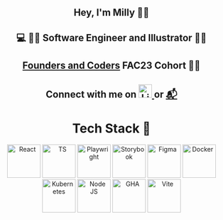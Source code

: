   <div align="center">
## Hey, I'm Milly 👋🏻
## 💻 :woman_technologist: Software Engineer and Illustrator 👩‍🎨 
## [Founders and Coders](https://www.foundersandcoders.com/) FAC23 Cohort :woman_student:
## Connect with me on [ <img width="30" height="30" alt="LinkedIn" src="https://github.com/user-attachments/assets/7964c411-b943-48f3-99eb-c895d1cdb9dc" /> ](https://linkedin.com/in/milly-palmer-144b89115/) or [📬](mailto:palmermilly9@gmail.com)


  # Tech Stack 🤖
  
  <div align="center">
  
  <img width="75" height="75" alt="React" src="https://github.com/user-attachments/assets/3506f85d-633c-448d-8a78-223273ab67b3" />
  <img width="75" height="75" alt="TS" src="https://github.com/user-attachments/assets/0ad1093c-fd99-4a15-9bd4-cd64f6a70772"/>
  <img  width="75" height="75" alt="Playwright" src="https://github.com/user-attachments/assets/f01f8b48-78bb-48d9-9778-062dab55668b"/>
  <img width="75" height="75" alt="Storybook" src="https://github.com/user-attachments/assets/f15739c1-1cdf-41a2-98de-d43f33e27656" />
  <img width="75" height="75" alt="Figma" src="https://github.com/user-attachments/assets/c8ccc4aa-392d-4aae-9f02-04b1f6858a6f" />
  <img width="75" height="75" alt="Docker" src="https://github.com/user-attachments/assets/49a2332c-3751-4bde-a2cc-70d88552c927" />
  <img width="75" height="75" alt="Kubernetes" src="https://github.com/user-attachments/assets/d1b5f9a2-92bc-47cf-ae3e-d164c35a139d" />
  <img width="75" height="75" alt="Node JS" src="https://github.com/user-attachments/assets/0084eb3b-92e3-4e6e-aa58-2984e9eab6f1" />
  <img width="75" height="75" alt="GHA" src="https://github.com/user-attachments/assets/a9eef6a5-64c0-4da3-96af-4e3d98aafe9c" />
  <img width="75" height="75" alt="Vite" src="https://github.com/user-attachments/assets/db0d8e70-705a-44d4-bd54-a35efc88a1ac" />

  </div>
<!---
millipede-cpu/millipede-cpu is a ✨ special ✨ repository because its `README.md` (this file) appears on your GitHub profile.
You can click the Preview link to take a look at your changes.
--->
